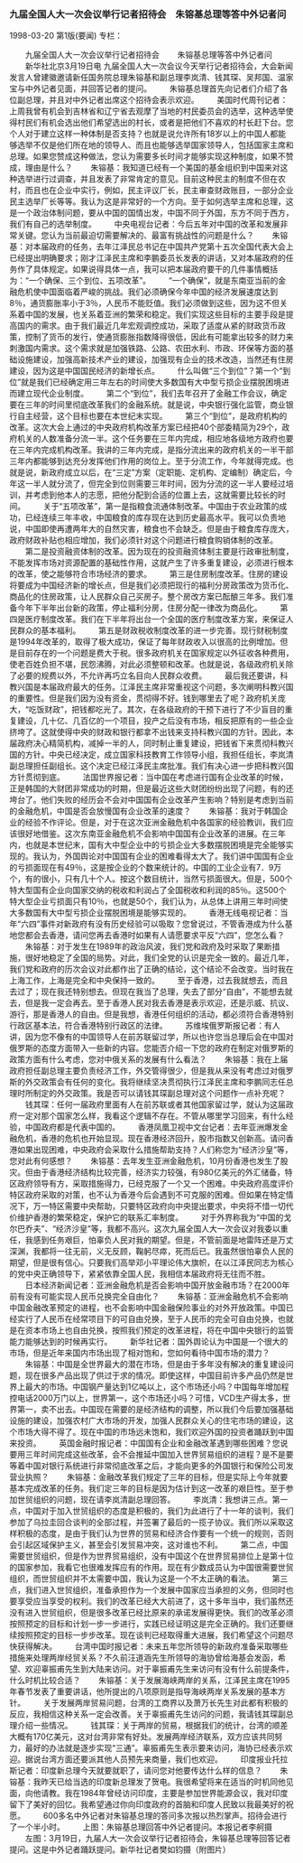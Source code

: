 ### 九届全国人大一次会议举行记者招待会　朱镕基总理等答中外记者问

1998-03-20
第1版(要闻)
专栏：

　　九届全国人大一次会议举行记者招待会
　　朱镕基总理等答中外记者问
　　新华社北京3月19日电  九届全国人大一次会议今天举行记者招待会，大会新闻发言人曾建徽邀请新任国务院总理朱镕基和副总理李岚清、钱其琛、吴邦国、温家宝与中外记者见面，并回答记者的提问。
　　朱镕基总理首先向记者们介绍了各位副总理，并且对中外记者出席这个招待会表示欢迎。
　　美国时代周刊记者：上周我曾有机会到吉林省和辽宁省去观摩了当地的村民委员会的选举，这种选举使得村民们有机会选出他们希望选出的村长，或者是把他们不喜欢的村长赶下台。您个人对于建立这样一种体制是否支持？也就是说允许所有18岁以上的中国人都能够选举不仅是他们所在地的领导人、而且也能够选举国家领导人，包括国家主席和总理。如果您赞成这种做法，您认为需要多长时间才能够实现这种制度，如果不赞成，理由是什么？
　　朱镕基：我知道已经有一个美国的基金组织到中国来对这种选举进行过调查，并且发表了非常肯定的意见。目前这种民主的制度不但在农村，而且也在企业中实行，例如，民主评议厂长，民主审查财政账目，一部分企业民主选举厂长等等。我认为这是非常好的一个方向。至于如何选举主席和总理，这是一个政治体制问题，要从中国的国情出发，中国不同于外国，东方不同于西方，我们有自己的选举制度。
　　中央电视台记者：今后五年对中国的改革和发展非常关键。您认为当前最迫切需要解决的、最富有挑战性的问题是什么？
　　朱镕基：对本届政府的任务，去年江泽民总书记在中国共产党第十五次全国代表大会上已经提出明确要求；刚才江泽民主席和李鹏委员长发表的讲话，又对本届政府的任务作了具体规定。如果说得具体一点，我可以把本届政府要干的几件事情概括为：“一个确保、三个到位、五项改革”。
　　“一个确保”，就是东南亚当前的金融危机使中国面临着严峻的挑战。我们必须确保今年中国的经济发展速度达到8％，通货膨胀率小于3％，人民币不能贬值。我们必须做到这些，因为这不但关系着中国的发展，也关系着亚洲的繁荣和稳定。我们实现这些目标的主要手段是提高国内的需求。由于我们最近几年宏观调控成功，采取了适度从紧的财政货币政策，控制了货币的发行，使通货膨胀指数降得很低，因此有可能拿出较多的财力来刺激国内需求。这个需求就是加强铁路、公路、农田水利、市政、环保等方面的基础设施建设，加强高新技术产业的建设，加强现有企业的技术改造，当然还有住房建设，因为这是中国国民经济的新增长点。
　　什么叫做“三个到位”？第一个“到位”就是我们已经确定用三年左右的时间使大多数国有大中型亏损企业摆脱困境进而建立现代企业制度。
　　第二个“到位”，我们去年召开了金融工作会议，确定要在三年的时间里彻底改革我们的金融系统。就是说，中央银行强化监管，商业银行自主经营，这个目标也要在本世纪末实现。
　　第三个“到位”，是政府机构的改革。这次大会上通过的中央政府机构改革方案已经把40个部委精简为29个，政府机关的人数准备分流一半。这个任务要在三年内完成，相应地各级地方政府也要在三年内完成机构改革。我讲的三年内完成，是指分流出来的政府机关的一半干部三年内都能够到达充分发挥他们作用的岗位上。至于分流工作，今年就得完成。也就是说，新政府成立以后，在“三定”方案（定职能、定机构、定编制）确定后，今年这一半人就分流了，但完全到位则需要三年时间，因为分流的这一半人要经过培训，并考虑到他本人的志愿，把他分配到合适的位置上去，这就需要比较长的时间。
　　关于“五项改革”，第一是指粮食流通体制改革。中国由于农业政策的成功，已经连续三年丰收，中国粮食的库存现在达到历史最高水平。我可以负责地说，中国即使再遭两年大的自然灾害，粮食也不会缺乏。但是由于粮食库存庞大，政府财政补贴也相应增加，我们必须针对这个问题进行粮食购销体制的改革。
　　第二是投资融资体制的改革。因为现在的投资融资体制主要是行政审批制度，不能发挥市场对资源配置的基础性作用，这就产生了许多重复建设，必须进行根本的改革，使之能够符合市场经济的要求。
　　第三是住房制度改革。住房的建设将要成为中国经济新的增长点，但是我们必须把现行的福利分房政策改为货币化、商品化的住房政策，让人民群众自己买房子。整个房改方案已酝酿三年多。我们准备今年下半年出台新的政策，停止福利分房，住房分配一律改为商品化。
　　第四是医疗制度改革。我们在下半年将出台一个全国的医疗制度改革方案，来保证人民群众的基本福利。
　　第五是财政税收制度改革的进一步完善。现行财税制度是1994年改革的，取得了极大成功，保证了每年财政收入以很高的比例增加。但是目前存在的一个问题是费大于税。很多政府机关在国家规定以外征收各种费用，使老百姓负担不堪，民怨沸腾，对此必须整顿和改革。也就是说，各级政府机关除了必要的规费以外，不允许再巧立名目向人民群众收费。
　　最后我还要讲，科教兴国是本届政府最大的任务。江泽民主席非常重视这个问题，多次阐明科教兴国的重要性。但是我们因为没有资金，贯彻得不好。钱到哪里去了呢？政府机关庞大，“吃饭财政”，把钱都吃光了。其次，在各级政府的干预下进行了不少盲目的重复建设，几十亿、几百亿的一个项目，投产之后没有市场，相反把原有的一些企业挤垮了。这就使得中央的财政和银行都拿不出钱来支持科教兴国的方针。因此，本届政府决心精简机构，减掉一半的人，同时制止重复建设，把钱省下来贯彻科教兴国的方针。中央已经决定，成立国家科技教育工作领导小组，我担任组长，李岚清副总理担任副组长。这个决定已经江泽民主席批准。我们有决心进一步把科教兴国方针贯彻到底。
　　法国世界报记者：当中国在考虑进行国有企业改革的时候，正是韩国的大财团非常成功的时期，但是最近这些大财团纷纷出现了问题，有的还垮台了。他们失败的经历会不会对中国国有企业改革产生影响？特别是考虑到当前的金融危机，中国是否会放慢国有企业改革的速度？
　　朱镕基：我对于韩国企业的经验不作评论。但是，对于在这次亚洲金融危机中各国家的经验教训，我们应该很好地借鉴。这次东南亚金融危机不会影响中国国有企业改革的进展。在三年内，也就是本世纪末，国有大中型企业中的亏损企业大多数摆脱困境是完全能够实现的。我认为，外国舆论对中国国有企业的困难看得太大了。我们讲中国国有企业的亏损面现在有49％，这是按企业的个数来统计的。中国的工业企业有7．9万个，有的很小，只有几十个人。按这个数目统计，当然亏损面很大。但是，500个特大型国有企业向国家交纳的税收和利润占了全国税收和利润的85％。这500个特大型企业亏损面只有10％，也就是50个，我们认为，从总体上讲用三年时间使大多数国有大中型亏损企业摆脱困境是能够实现的。
　　香港无线电视记者：当年“六四”事件对新政府有没有历史经验可以吸取？您曾说过，不管香港成为什么基地您都会去香港，请问您再去香港时如果有人请愿要求平反“六四”，您怎么看？
　　朱镕基：对于发生在1989年的政治风波，我们党和政府及时采取了果断措施，很好地稳定了全国的局势。对此，我们全党的认识是完全一致的。最近几年，我们党和政府的历次会议对此都作出了正确的结论，这个结论不会改变。当时我在上海工作，上海是完全和中央保持一致的。
　　至于香港，过去我就想去，而且去过了；现在我还特别想去。但现在我当了总理，失去了部分“自由”，不能想去就去，但是我一定会再去。至于香港人民对我去香港是表示欢迎，还是示威、抗议、游行，那是香港人的自由。但是我想，香港任何组织的活动，都必须符合香港特别行政区基本法，符合香港特别行政区的法律。
　　苏维埃俄罗斯报记者：有人讲，因为您不像有的中国领导人在前苏联留过学，所以也许您当总理后会在中国对俄罗斯的态度方面带入一些新的内容。您能否介绍一下您的政府在制定对俄罗斯的政策方面有什么考虑，您对中俄关系的发展有什么看法？
　　朱镕基：我在上届政府担任副总理主要负责经济工作，外交管得很少，但是我从来没有考虑过对俄罗斯的外交政策会有任何的变化。我将继续坚决贯彻执行江泽民主席和李鹏同志任总理时所制定的外交政策。我是否可以请钱其琛副总理对这个问题作一点补充呢？
　　钱其琛：任何一届政府里面有人在前苏联或者其他国家留过学，就认为这届政府一定对那个国家怎么样，我看这个逻辑不存在。不管从哪里学习回来，有什么经验，中国政府都是代表中国的。
　　香港凤凰卫视中文台记者：去年亚洲爆发金融危机，香港的危机也开始显现。现在香港经济回升，股市指数又创新高。请问香港如果出现困难，中央政府会采取什么措施帮助支持？人们称您为“经济沙皇”等，您对此有何感想？
　　朱镕基：去年发生亚洲金融危机，10月份香港也发生了股灾。但由于香港经济结构比较完善，经济实力较强，有980亿美元的外汇储备，特区政府领导有方，采取措施得力，已经克服了一个又一个困难。中央政府高度评价特区政府采取的对策，也不认为香港今后会遇到不可克服的困难。但如果在特定情况下，万一特区需要中央帮助，只要特区政府向中央提出要求，中央将不惜一切代价维护香港的繁荣稳定，保护它的联系汇率制度。
　　对于外界称我为“中国的戈尔巴乔夫”、“经济沙皇”等，我都不高兴。这次九届全国人大一次会议对我委以重任，我感到任务艰巨，怕辜负人民对我的期望。但是，不管前面是地雷阵还是万丈深渊，我都将一往无前，义无反顾，鞠躬尽瘁，死而后已。我虽然很怕辜负人民的期望，但是很有信心。只要我们高举邓小平理论伟大旗帜，在以江泽民同志为核心的党中央正确领导下，紧紧依靠全国人民，我相信本届政府将无往而不胜。
　　日本经济新闻记者：亚洲金融危机是否会影响中国开放金融市场？在2000年前有没有可能实现人民币兑换完全自由化？
　　朱镕基：亚洲金融危机不会影响中国金融改革预定的进程，也不会影响中国金融保险事业的对外开放政策。中国已经实行了人民币在经常项目下的可自由兑换，至于人民币的完全可自由兑换，也就是在资本市场上也自由兑换，按照我们预定的改革进程，将在中国中央银行的监管能力能够达到的时候再实行。
　　新华社记者：国外舆论认为中国是一个很大的市场，但是近年来国内市场出现了相对饱和，您如何看待中国市场的潜力？
　　朱镕基：中国是全世界最大的潜在市场，但是由于多年没有解决的重复建设问题，现在很多产品出现了供过于求的情况。即使这样，中国目前许多产品仍然是世界上最大的市场。中国钢产量达到1亿吨以上，这个市场还小吗？中国每年增加程控电话2000万门以上，世界第一，这个市场还小吗？可惜，VCD生产得太多，世界第一，卖不出去。中国现在需要的是经济结构的调整，所以我们今后要加强基础设施的建设，加强农村广大市场的开发，加强人民群众关心的住宅市场的建设，这个市场大得不得了。现在中国的市场远未饱和，我们欢迎外国的投资者踊跃到中国来投资。
　　英国金融时报记者：中国国有企业和金融改革遇到哪些困难？您说要用三年时间完成这些改革，会不会推延中国加入世界贸易组织的进程？是不是要等着中国对银行系统进行非常彻底改革之后，才能向更多的外国银行和保险公司发营业执照？
　　朱镕基：金融改革我们规定了三年的目标，但是实际上今年就要基本完成改革的任务。我们定三年的目标是因为估计到这一改革的艰巨性。至于参加世贸组织的问题，现在请李岚清副总理回答。
　　李岚清：我想讲三点。第一点，中国对于加入世贸组织的态度是积极的，我们为此进行了十一年的谈判，我们参加了乌拉圭回合谈判的全部过程，并签署了最后的一揽子协议。我们所以采取这样积极的态度，是由于我们认为世界的贸易和经济合作要有一个统一的规则，否则会引起区域保护主义，甚至会引发贸易冲突，这对谁也不利。
　　第二点，中国需要世贸组织，但是作为世界贸易组织，没有中国这个在世界贸易排位上是第十位的国家参加，我看它也很难发挥应有的作用。现在有少数成员认为中国很需要世贸组织，而世贸组织并不太需要中国，我认为这是一个不太正确的看法。
　　第三点，我们进入世贸组织，准备承担作为一个发展中国家应当承担的义务，但同时也要享受应当享受的权利。我们的改革已经大大前进了，这十多年当中，我们虽然还没有进入世贸组织，但是很多改革已经比原来的承诺发展得更快。我们的改革必须按照预定的目标和计划一步一步进行，实践已经证明这是完全正确的。我们还要继续按照预定的目标一步步改革。现在谈判已经取得重大进展，我们希望这个问题尽快获得解决。
　　台湾中国时报记者：未来五年您所领导的新政府准备采取哪些措施来处理两岸经贸关系？不久前汪道涵先生所领导的海协曾给海基会发函，希望、欢迎辜振甫先生到大陆来访问。对于辜振甫先生来访问有没有什么前提条件，什么时机比较合适？
　　朱镕基：关于发展海峡两岸的关系，江泽民主席在1995年春节发表了重要讲话，他所提出的八项原则是指导海峡两岸关系发展的基本方针。
　　关于发展两岸贸易问题，台湾的工商界以及萧万长先生对此都有积极的反应，我相信这种关系一定会改善。关于辜振甫先生访问的问题，我请钱其琛副总理介绍一些情况。
　　钱其琛：关于两岸的贸易，根据我们的统计，台湾的顺差大概有170亿美元，这对台湾非常有好处。发展两岸经济联系，双方应该共同努力，最好的办法就是逐步实现“三通”。辜振甫先生表示要来访问，海协已经表示欢迎。据说台湾方面还要派其他人员预先来商量，我们也欢迎。
　　印度报业托拉斯记者：印度新总理今天就要就职了，请问您对他要传达什么样的信息？
　　朱镕基：我昨天已给当选的印度新总理发了贺电。我很希望将来在适当的时机同他见面，向他请教。我在1984年曾经访问印度，主要是参加世界能源会议，我对印度留下了美好的回忆。我希望通过你向印度政府的首脑和印度人民致以我最美好的祝愿。
　　600多名中外记者对朱镕基总理的答问多次报以热烈掌声。招待会进行了一个半小时。
　　上图：朱镕基总理回答中外记者提问。本报记者李舸摄
　　左图：3月19日，九届人大一次会议举行记者招待会，朱镕基总理等回答记者提问。这是中外记者踊跃提问。新华社记者樊如钧摄（附图片）
